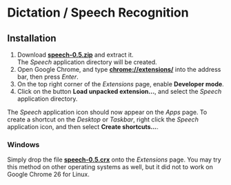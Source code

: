 # Dictation / Speech Recognition

## Installation

1. Download __[speech-0.5.zip](http://sourceforge.net/projects/speech/files/speech-0.5.zip/download)__ and extract it.<br>
   The _Speech_ application directory will be created.
2. Open Google Chrome, and type __[chrome://extensions/](chrome://extensions/)__ into the address bar, then press _Enter_.
3. On the top right corner of the _Extensions_ page, enable __Developer mode__.
4. Click on the button __Load unpacked extension...__, and select the _Speech_ application directory.

The _Speech_ application icon should now appear on the _Apps_ page.
To create a shortcut on the _Desktop_ or _Taskbar_, right click the _Speech_ application icon, and then select __Create shortcuts...__.

### Windows

Simply drop the file __[speech-0.5.crx](http://sourceforge.net/projects/speech/files/speech-0.5.crx/download)__ onto the _Extensions_ page. You may try this method on other operating systems as well, but it did not to work on Google Chrome 26 for Linux.
